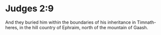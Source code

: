# Judges 2:9

And they buried him within the boundaries of his inheritance in Timnath-heres, in the hill country of Ephraim, north of the mountain of Gaash.
